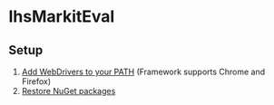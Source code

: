 # IhsMarkitEval
## Setup
1. [Add WebDrivers to your PATH](https://www.selenium.dev/documentation/en/webdriver/driver_requirements/#adding-executables-to-your-path) (Framework supports Chrome and Firefox)
1. [Restore NuGet packages](https://docs.microsoft.com/en-us/nuget/consume-packages/package-restore)